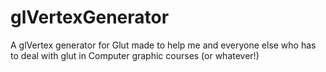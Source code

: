 # glVertexGenerator
Α glVertex generator for Glut made to help me and everyone else who has to deal with glut in Computer graphic courses (or whatever!) 
